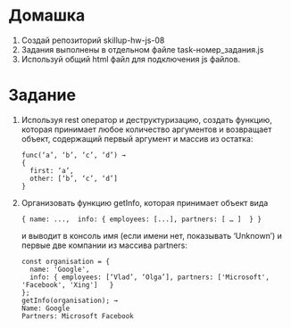 # Домашка
1. Создай репозиторий skillup-hw-js-08
1. Задания выполнены в отдельном файле task-номер_задания.js
1. Используй общий html файл для подключения js файлов.

# Задание
1. Используя rest оператор и деструктуризацию, создать функцию, которая принимает любое количество аргументов и возвращает объект, содержащий первый аргумент и массив из остатка:
   ```
   func(‘a’, ‘b’, ‘c’, ‘d’) → 
   {
     first: ‘a’,
     other: [‘b’, ‘c’, ‘d’]
   }
   ```
   
1. Организовать функцию getInfo, которая принимает объект вида
   
   `{ name: ...,  info: { employees: [...], partners: [ … ]  } }`
   
   и выводит в консоль имя (если имени нет, показывать ‘Unknown’) и первые две компании из массива partners:
   
   ```
   const organisation = {  
     name: 'Google',   
     info: { employees: [‘Vlad’, ‘Olga’], partners: ['Microsoft', 'Facebook', 'Xing']   } 
   };
   getInfo(organisation); → 
   Name: Google 
   Partners: Microsoft Facebook
   ```

   
   
